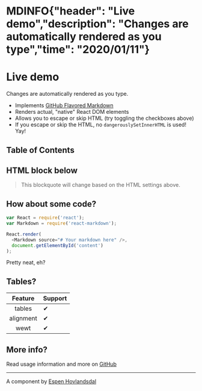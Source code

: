 # MDINFO{"header": "Live demo","description": "Changes are automatically rendered as you type","time": "2020/01/11"}
# Live demo

Changes are automatically rendered as you type.

* Implements [GitHub Flavored Markdown](https://github.github.com/gfm/)
* Renders actual, "native" React DOM elements
* Allows you to escape or skip HTML (try toggling the checkboxes above)
* If you escape or skip the HTML, no `dangerouslySetInnerHTML` is used! Yay!

## Table of Contents

## HTML block below

<blockquote>
  This blockquote will change based on the HTML settings above.
</blockquote>

## How about some code?

```js
var React = require('react');
var Markdown = require('react-markdown');

React.render(
  <Markdown source="# Your markdown here" />,
  document.getElementById('content')
);
```

Pretty neat, eh?

## Tables?

| Feature   | Support |
| :-------: | ------- |
| tables    | ✔ |
| alignment | ✔ |
| wewt      | ✔ |

## More info?

Read usage information and more on [GitHub](https://github.com/remarkjs/react-markdown)

---------------

A component by [Espen Hovlandsdal](https://espen.codes/)
